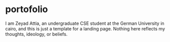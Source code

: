 # portofolio

I am Zeyad Attia, an undergraduate CSE student at the German University in cairo, and this is just a template for a landing page.
Nothing here reflects my thoughts, ideology, or beliefs.